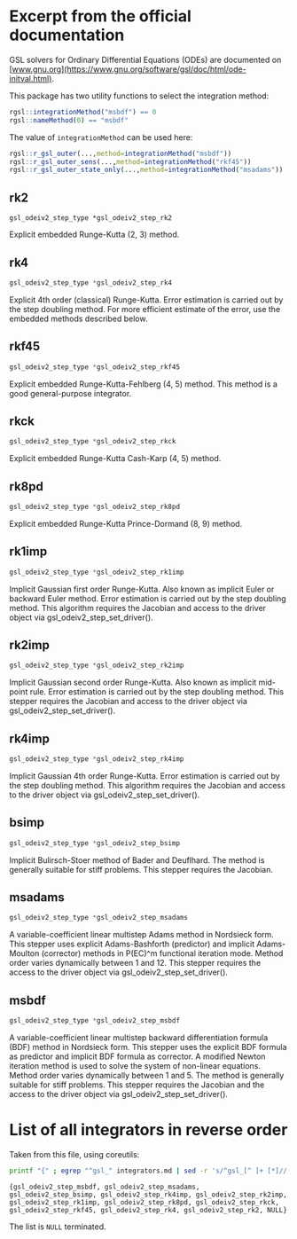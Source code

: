 # Excerpt from the official documentation

GSL solvers for Ordinary Differential Equations (ODEs) are documented on [www.gnu.org](https://www.gnu.org/software/gsl/doc/html/ode-initval.html). 

This package has two utility functions to select the integration method:

```R
rgsl::integrationMethod("msbdf") == 0
rgsl::nameMethod(0) == "msbdf"
```

The value of `integrationMethod` can be used here:

```R
rgsl::r_gsl_outer(...,method=integrationMethod("msbdf"))
rgsl::r_gsl_outer_sens(...,method=integrationMethod("rkf45"))
rgsl::r_gsl_outer_state_only(...,method=integrationMethod("msadams"))
```

## rk2

```
gsl_odeiv2_step_type *gsl_odeiv2_step_rk2
```

Explicit embedded Runge-Kutta (2, 3) method.

## rk4

```c
gsl_odeiv2_step_type *gsl_odeiv2_step_rk4
```

Explicit 4th order (classical) Runge-Kutta. Error estimation is carried out by the step doubling method. For more efficient estimate of the error, use the embedded methods described below.

## rkf45

```c
gsl_odeiv2_step_type *gsl_odeiv2_step_rkf45
```

Explicit embedded Runge-Kutta-Fehlberg (4, 5) method. This method is a good general-purpose integrator.

## rkck

```c
gsl_odeiv2_step_type *gsl_odeiv2_step_rkck
```

Explicit embedded Runge-Kutta Cash-Karp (4, 5) method.

## rk8pd

```c
gsl_odeiv2_step_type *gsl_odeiv2_step_rk8pd
```

Explicit embedded Runge-Kutta Prince-Dormand (8, 9) method.

## rk1imp

```c
gsl_odeiv2_step_type *gsl_odeiv2_step_rk1imp
```

Implicit Gaussian first order Runge-Kutta. Also known as implicit Euler or backward Euler method. Error estimation is carried out by the step doubling method. This algorithm requires the Jacobian and access to the driver object via gsl_odeiv2_step_set_driver().

## rk2imp

```c
gsl_odeiv2_step_type *gsl_odeiv2_step_rk2imp
```

Implicit Gaussian second order Runge-Kutta. Also known as implicit mid-point rule. Error estimation is carried out by the step doubling method. This stepper requires the Jacobian and access to the driver object via gsl_odeiv2_step_set_driver().

## rk4imp

```c
gsl_odeiv2_step_type *gsl_odeiv2_step_rk4imp
```

Implicit Gaussian 4th order Runge-Kutta. Error estimation is carried out by the step doubling method. This algorithm requires the Jacobian and access to the driver object via gsl_odeiv2_step_set_driver().

## bsimp

```c
gsl_odeiv2_step_type *gsl_odeiv2_step_bsimp
```

Implicit Bulirsch-Stoer method of Bader and Deuflhard. The method is generally suitable for stiff problems. This stepper requires the Jacobian.

## msadams

```c
gsl_odeiv2_step_type *gsl_odeiv2_step_msadams
```

A variable-coefficient linear multistep Adams method in Nordsieck form. This stepper uses explicit Adams-Bashforth (predictor) and implicit Adams-Moulton (corrector) methods in P(EC)^m functional iteration mode. Method order varies dynamically between 1 and 12. This stepper requires the access to the driver object via gsl_odeiv2_step_set_driver().

## msbdf

```c
gsl_odeiv2_step_type *gsl_odeiv2_step_msbdf
```

A variable-coefficient linear multistep backward differentiation formula (BDF) method in Nordsieck form. This stepper uses the explicit BDF formula as predictor and implicit BDF formula as corrector. A modified Newton iteration method is used to solve the system of non-linear equations. Method order varies dynamically between 1 and 5. The method is generally suitable for stiff problems. This stepper requires the Jacobian and the access to the driver object via gsl_odeiv2_step_set_driver().

# List of all integrators in reverse order

Taken from this file, using coreutils:

```sh
printf "{" ; egrep "^gsl_" integrators.md | sed -r 's/^gsl_[^ ]+ [*]//' | tac | sed 's/$/, /' | tr -d '\n'; printf "NULL}\n"
```

```
{gsl_odeiv2_step_msbdf, gsl_odeiv2_step_msadams, gsl_odeiv2_step_bsimp, gsl_odeiv2_step_rk4imp, gsl_odeiv2_step_rk2imp, gsl_odeiv2_step_rk1imp, gsl_odeiv2_step_rk8pd, gsl_odeiv2_step_rkck, gsl_odeiv2_step_rkf45, gsl_odeiv2_step_rk4, gsl_odeiv2_step_rk2, NULL}
```

The list is `NULL` terminated.
